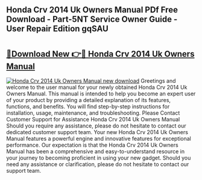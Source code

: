## Honda Crv 2014 Uk Owners Manual PDf Free Download - Part-5NT Service Owner Guide - User Repair Edition gqSAU

# <h2><a href="http://cf23559.oget.top/?id=Honda+Crv+2014+Uk+Owners+Manual">🔗Download New 👉🔴 Honda Crv 2014 Uk Owners Manual</a></h2>

[![Honda Crv 2014 Uk Owners Manual new download](https://i.imgur.com/5g1atiW.png)](http://cf23559.oget.top/?id=Honda+Crv+2014+Uk+Owners+Manual)
Greetings and welcome to the user manual for your newly obtained Honda Crv 2014 Uk Owners Manual. This manual is intended to help you become an expert user of your product by providing a detailed explanation of its features, functions, and benefits. You will find step-by-step instructions for installation, usage, maintenance, and troubleshooting. Please Contact Customer Support for Assistance Honda Crv 2014 Uk Owners Manual Should you require any assistance, please do not hesitate to contact our dedicated customer support team. Your new Honda Crv 2014 Uk Owners Manual features a powerful engine and innovative features for exceptional performance. Our expectation is that the Honda Crv 2014 Uk Owners Manual has been a comprehensive and easy-to-understand resource in your journey to becoming proficient in using your new gadget. Should you need any assistance or clarification, please do not hesitate to contact our support team.
